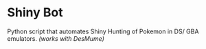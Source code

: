 # Shiny Bot
Python script that automates Shiny Hunting of Pokemon in DS/ GBA emulators. *(works with DesMume)*
